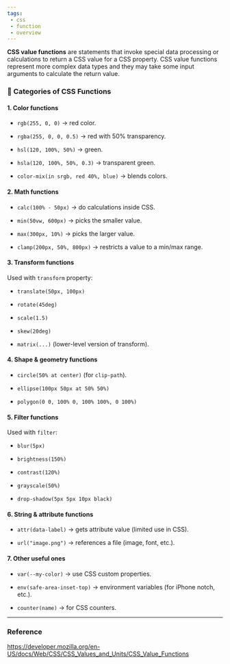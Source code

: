 ```yaml
---
tags: 
 - css
 - function
 - overview
---
```


**CSS value functions** are statements that invoke special data processing or calculations to return a CSS value for a CSS property. CSS value functions represent more complex data types and they may take some input arguments to calculate the return value.

### 🔹 Categories of CSS Functions

#### 1. **Color functions**

- `rgb(255, 0, 0)` → red color.
    
- `rgba(255, 0, 0, 0.5)` → red with 50% transparency.
    
- `hsl(120, 100%, 50%)` → green.
    
- `hsla(120, 100%, 50%, 0.3)` → transparent green.
    
- `color-mix(in srgb, red 40%, blue)` → blends colors.
    

#### 2. **Math functions**

- `calc(100% - 50px)` → do calculations inside CSS.
    
- `min(50vw, 600px)` → picks the smaller value.
    
- `max(300px, 10%)` → picks the larger value.
    
- `clamp(200px, 50%, 800px)` → restricts a value to a min/max range.
    

#### 3. **Transform functions**

Used with `transform` property:

- `translate(50px, 100px)`
    
- `rotate(45deg)`
    
- `scale(1.5)`
    
- `skew(20deg)`
    
- `matrix(...)` (lower-level version of transform).
    

#### 4. **Shape & geometry functions**

- `circle(50% at center)` (for `clip-path`).
    
- `ellipse(100px 50px at 50% 50%)`
    
- `polygon(0 0, 100% 0, 100% 100%, 0 100%)`
    

#### 5. **Filter functions**

Used with `filter`:

- `blur(5px)`
    
- `brightness(150%)`
    
- `contrast(120%)`
    
- `grayscale(50%)`
    
- `drop-shadow(5px 5px 10px black)`
    

#### 6. **String & attribute functions**

- `attr(data-label)` → gets attribute value (limited use in CSS).
    
- `url("image.png")` → references a file (image, font, etc.).
    

#### 7. **Other useful ones**

- `var(--my-color)` → use CSS custom properties.
    
- `env(safe-area-inset-top)` → environment variables (for iPhone notch, etc.).
    
- `counter(name)` → for CSS counters.
    

----

### Reference 
https://developer.mozilla.org/en-US/docs/Web/CSS/CSS_Values_and_Units/CSS_Value_Functions
